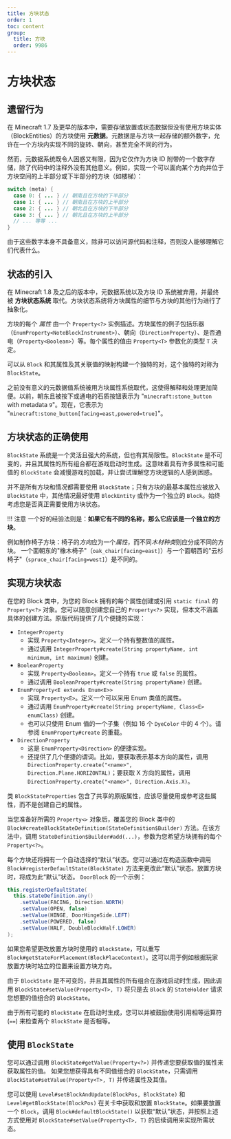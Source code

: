 ```yaml
---
title: 方块状态
order: 1
toc: content
group:
  title: 方块
  order: 9986
---
```

方块状态
============

遗留行为
---------------------------------------

在 Minecraft 1.7 及更早的版本中，需要存储放置或状态数据但没有使用方块实体（BlockEntities）的方块使用 **元数据**。元数据是与方块一起存储的额外数字，允许在一个方块内实现不同的旋转、朝向，甚至完全不同的行为。

然而，元数据系统既令人困惑又有限，因为它仅作为方块 ID 附带的一个数字存储，除了代码中的注释外没有其他意义。例如，实现一个可以面向某个方向并位于方块空间的上半部分或下半部分的方块（如楼梯）：

```Java
switch (meta) {
  case 0: { ... } // 朝南且在方块的下半部分
  case 1: { ... } // 朝南且在方块的上半部分
  case 2: { ... } // 朝北且在方块的下半部分
  case 3: { ... } // 朝北且在方块的上半部分
  // ... 等等 ...
}
```

由于这些数字本身不具备意义，除非可以访问源代码和注释，否则没人能够理解它们代表什么。

状态的引入
---------------------------------------

在 Minecraft 1.8 及之后的版本中，元数据系统以及方块 ID 系统被弃用，并最终被 **方块状态系统** 取代。方块状态系统将方块属性的细节与方块的其他行为进行了抽象化。

方块的每个 *属性* 由一个 `Property<?>` 实例描述。方块属性的例子包括乐器（`EnumProperty<NoteBlockInstrument>`）、朝向（`DirectionProperty`）、是否通电（`Property<Boolean>`）等。每个属性的值由 `Property<T>` 参数化的类型 `T` 决定。

可以从 `Block` 和其属性及其关联值的映射构建一个独特的对，这个独特的对称为 `BlockState`。

之前没有意义的元数据值系统被用方块属性系统取代，这使得解释和处理更加简便。以前，朝东且被按下或通电的石质按钮表示为 "`minecraft:stone_button` with metadata `9`"。现在，它表示为 "`minecraft:stone_button[facing=east,powered=true]`"。

方块状态的正确使用
---------------------------------------

`BlockState` 系统是一个灵活且强大的系统，但也有其局限性。`BlockState` 是不可变的，并且其属性的所有组合都在游戏启动时生成。这意味着具有许多属性和可能值的 `BlockState` 会减慢游戏的加载，并让尝试理解您方块逻辑的人感到困惑。

并不是所有方块和情况都需要使用 `BlockState`；只有方块的最基本属性应被放入 `BlockState` 中，其他情况最好使用 `BlockEntity` 或作为一个独立的 `Block`。始终考虑您是否真正需要使用方块状态。

!!! 注意
    一个好的经验法则是：**如果它有不同的名称，那么它应该是一个独立的方块**。

例如制作椅子方块：椅子的*方向*应为一个*属性*，而不同*木材种类*则应分成不同的方块。
一个面朝东的"橡木椅子"（`oak_chair[facing=east]`）与一个面朝西的"云杉椅子"（`spruce_chair[facing=west]`）是不同的。

实现方块状态
---------------------------------------

在您的 Block 类中，为您的 Block 拥有的每个属性创建或引用 `static final` 的 `Property<?>` 对象。您可以随意创建您自己的 `Property<?>` 实现，但本文不涵盖具体的创建方法。原版代码提供了几个便捷的实现：

* `IntegerProperty`
    * 实现 `Property<Integer>`。定义一个持有整数值的属性。
    * 通过调用 `IntegerProperty#create(String propertyName, int minimum, int maximum)` 创建。
* `BooleanProperty`
    * 实现 `Property<Boolean>`。定义一个持有 `true` 或 `false` 的属性。
    * 通过调用 `BooleanProperty#create(String propertyName)` 创建。
* `EnumProperty<E extends Enum<E>>`
    * 实现 `Property<E>`。定义一个可以采用 Enum 类值的属性。
    * 通过调用 `EnumProperty#create(String propertyName, Class<E> enumClass)` 创建。
    * 也可以只使用 Enum 值的一个子集（例如 16 个 `DyeColor` 中的 4 个）。请参阅 `EnumProperty#create` 的重载。
* `DirectionProperty`
    * 这是 `EnumProperty<Direction>` 的便捷实现。
    * 还提供了几个便捷的谓词。比如，要获取表示基本方向的属性，调用 `DirectionProperty.create("<name>", Direction.Plane.HORIZONTAL)`；要获取 X 方向的属性，调用 `DirectionProperty.create("<name>", Direction.Axis.X)`。

类 `BlockStateProperties` 包含了共享的原版属性，应该尽量使用或参考这些属性，而不是创建自己的属性。

当您准备好所需的 `Property<>` 对象后，覆盖您的 Block 类中的 `Block#createBlockStateDefinition(StateDefinition$Builder)` 方法。在该方法中，调用 `StateDefinition$Builder#add(...)`，参数为您希望方块拥有的每个 `Property<?>`。

每个方块还将拥有一个自动选择的“默认”状态。您可以通过在构造函数中调用 `Block#registerDefaultState(BlockState)` 方法来更改此“默认”状态。放置方块时，将成为此“默认”状态。 `DoorBlock` 的一个示例：

```Java
this.registerDefaultState(
  this.stateDefinition.any()
    .setValue(FACING, Direction.NORTH)
    .setValue(OPEN, false)
    .setValue(HINGE, DoorHingeSide.LEFT)
    .setValue(POWERED, false)
    .setValue(HALF, DoubleBlockHalf.LOWER)
);
```

如果您希望更改放置方块时使用的 `BlockState`，可以重写 `Block#getStateForPlacement(BlockPlaceContext)`。这可以用于例如根据玩家放置方块时站立的位置来设置方块方向。

由于 `BlockState` 是不可变的，并且其属性的所有组合在游戏启动时生成，因此调用 `BlockState#setValue(Property<T>, T)` 将只是去 `Block` 的 `StateHolder` 请求您想要的值组合的 `BlockState`。

由于所有可能的 `BlockState` 在启动时生成，您可以并被鼓励使用引用相等运算符 (`==`) 来检查两个 `BlockState` 是否相等。

使用 `BlockState`
---------------------

您可以通过调用 `BlockState#getValue(Property<?>)` 并传递您要获取值的属性来获取属性的值。
如果您想获得具有不同值组合的 `BlockState`，只需调用 `BlockState#setValue(Property<T>, T)` 并传递属性及其值。

您可以使用 `Level#setBlockAndUpdate(BlockPos, BlockState)` 和 `Level#getBlockState(BlockPos)` 在关卡中获取和放置 `BlockState`。如果要放置一个 `Block`，调用 `Block#defaultBlockState()` 以获取“默认”状态，并按照上述方式使用对 `BlockState#setValue(Property<T>, T)` 的后续调用来实现所需状态。